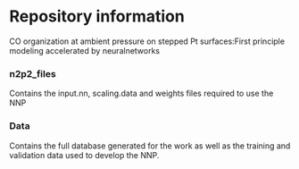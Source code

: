 # Repository information
CO organization at ambient pressure on stepped Pt surfaces:First principle modeling accelerated by neuralnetworks
### n2p2_files
Contains the input.nn, scaling.data and weights files required to use the NNP
### Data
Contains the full database generated for the work as well as the training and validation data used to develop the NNP. 
